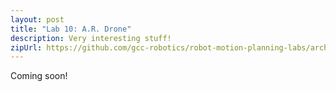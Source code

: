 ```yaml
---
layout: post
title: "Lab 10: A.R. Drone"
description: Very interesting stuff!
zipUrl: https://github.com/gcc-robotics/robot-motion-planning-labs/archive/gh-pages.zip
---
```


Coming soon!
